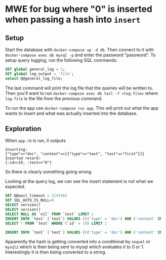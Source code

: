 # MWE for bug where "0" is inserted when passing a hash into `insert`

## Setup

Start the database with `docker-compose up -d db`. Then connect to it with
`docker-compose exec db mysql -p` and enter the password "password". To setup
query logging, run the following SQL commands:

``` sql
SET global general_log = 1;
SET global log_output = 'file';
select @@general_log_file;
```

The last command will print the log file that the queries will be written to.
Then you'll want to run `docker-compose exec db tail -f <log-file>` where `log-file`
is the file from the previous command.

To run the app use `docker-compose run app`. This will print out what the app
wants to insert and what was actually inserted into the database.

## Exploration


When `app.rb` is run, it outputs

```
Inserting:
{"type"=>"doc", "content"=>[{"type"=>"text", "text"=>"first"}]}
Inserted record:
{:id=>19, :text=>"0"}
```

So there is clearly something going wrong.


Looking at the query log, we can see the insert statement is not what we expected.

``` sql
SET @@wait_timeout = 2147483
SET SQL_AUTO_IS_NULL=0
SELECT version()
SELECT version()
SELECT NULL AS `nil` FROM `test` LIMIT 1
INSERT INTO `test` (`text`) VALUES ((('type' = 'doc') AND ('content' IN ((('type' = 'text') AND ('text' = 'first'))))))
SELECT * FROM `test` WHERE (`id` = 19) LIMIT 1
```

``` sql
INSERT INTO `test` (`text`) VALUES ((('type' = 'doc') AND ('content' IN ((('type' = 'text') AND ('text' = 'first'))))))
```

Apparently the hash is getting converted into a conditional by `sequel` or `mysql2`
which is then being sent to mysql which evaluates it to 0 or 1. Interestingly it
is then being converted to a string.